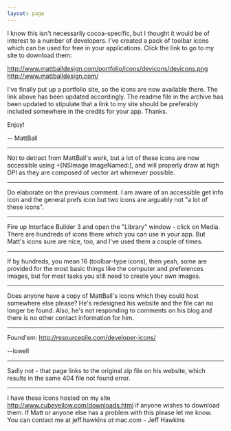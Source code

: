 ```yaml
---
layout: page
---
```


I know this isn't necessarily cocoa-specific, but I thought it would be of interest to a number of developers. I've created a pack of toolbar icons which can be used for free in your applications. Click the link to go to my site to download them:

http://www.mattballdesign.com/portfolio/icons/devicons/devicons.png
http://www.mattballdesign.com/

I've finally put up a portfolio site, so the icons are now available there. The link above has been updated accordingly. The readme file in the archive has been updated to stipulate that a link to my site should be preferably included somewhere in the credits for your app. Thanks.

Enjoy!

-- MattBall

----

Not to detract from MattBall's work, but a lot of these icons are now accessible using     +[NSImage imageNamed:], and will properly draw at high DPI as they are composed of vector art whenever possible.

----

Do elaborate on the previous comment.  I am aware of an accessible get info icon and the general prefs icon but two icons are arguably not "a lot of these icons".

----

Fire up Interface Builder 3 and open the "Library" window - click on Media. There are hundreds of icons there which you can use in your app. But Matt's icons sure are nice, too, and I've used them a couple of times.

----

If by hundreds, you mean 16 (toolbar-type icons), then yeah, some are provided for the most basic things like the computer and preferences images, but for most tasks you still need to create your own images.

----

Does anyone have a copy of MattBall's icons which they could host somewhere else please? He's redesigned his website and the file can no longer be found.  Also, he's not responding to comments on his blog and there is no other contact information for him.

----

Found'em: http://resourcepile.com/developer-icons/


--lowell

----

Sadly not - that page links to the original zip file on his website, which results in the same 404 file not found error.

----

I have these icons hosted on my site http://www.cubeyellow.com/downloads.html if anyone wishes to download them. If Matt or anyone else has a problem with this please let me know. You can contact me at jeff.hawkins _at_ mac.com - Jeff Hawkins
